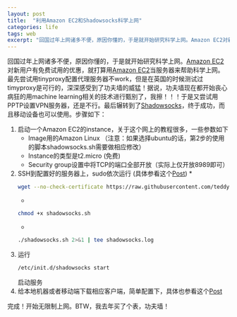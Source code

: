 ```yaml
---
layout: post
title:  "利用Amazon EC2和Shadowsocks科学上网"
categories: life
tags: web 
excerpt: "回国过年上网诸多不便，原因你懂的，于是就开始研究科学上网。Amazon EC2对新用户有免费试用的优惠，于是就想着用Amazon EC2当服务器来帮助科学上网。" 
---
```


回国过年上网诸多不便，原因你懂的，于是就开始研究科学上网。[Amazon EC2]对新用户有免费试用的优惠，就打算用[Amazon EC2]当服务器来帮助科学上网。最先尝试用tinyproxy配置代理服务器不work，但是在英国的时候测试过timyproxy是可行的，深深感受到了功夫墙的威猛！据说，功夫墙现在都开始丧心病狂的用machine learning相关的技术进行甄别了，我擦！！！于是又尝试用PPTP设置VPN服务器，还是不行。最后辗转到了[Shadowsocks]，终于成功，而且移动设备也可以使用。步骤如下：

1. 启动一个Amazon EC2的instance，关于这个网上的教程很多，一些参数如下
	*  Image用的Amazon Linux （注意：如果选择ubuntu的话，第2步的使用的脚本shadowsocks.sh需要做相应修改）
	*  Instance的类型是t2.micro (免费)
	*  Security group设置中将TCP的端口全部开放（实际上仅开放8989即可）
2. SSH到配置好的服务器上，sudo依次运行 (具体参看这个[Post])
	*  
	```bash 
	wget --no-check-certificate https://raw.githubusercontent.com/teddysun/shadowsocks_install/master/shadowsocks.sh
	```
	*  
	```bash 
	chmod +x shadowsocks.sh
	```
	*  
	```bash 
	./shadowsocks.sh 2>&1 | tee shadowsocks.log
	```
3. 运行
   ```bash
   /etc/init.d/shadowsocks start
   ```	
   启动服务
4. 给本地机器或者移动端下载相应客户端，简单配置下，具体也参看这个[Post]   

完成！开始无限制上网。BTW，我去年买了个表，功夫墙！

[Amazon EC2]: http://aws.amazon.com/ec2/
[Shadowsocks]:	https://www.shadowsocks.com/
[Post]: http://teddysun.com/342.html